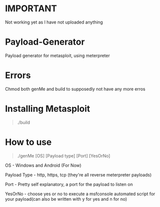 # IMPORTANT
Not working yet as I have not uploaded anything

# Payload-Generator
Payload generator for metasploit, using meterpreter

# Errors
Chmod both genMe and build to supposedly not have any more erros

# Installing Metasploit
> ./build

# How to use
> ./genMe [OS] [Payload type] [Port] [YesOrNo]

OS - Windows and Android (For Now)

Payload Type - http, https, tcp (they're all reverse meterpreter payloads)

Port - Pretty self explanatory, a port for the payload to listen on

YesOrNo - choose yes or no to execute a msfconsole automated script for your payload(can also be written with y for yes and n for no)

